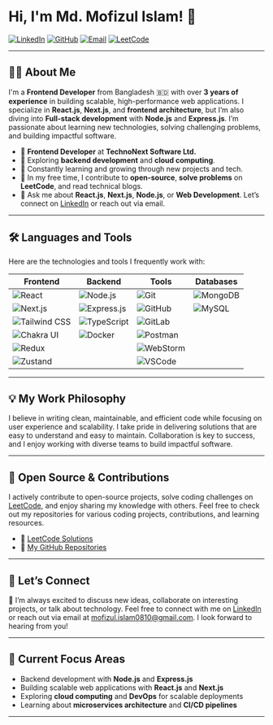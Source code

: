 # Hi, I'm Md. Mofizul Islam! 👋

[![LinkedIn](https://img.shields.io/badge/-LinkedIn-blue?logo=linkedin&logoColor=white&style=flat&logoWidth=35)](https://www.linkedin.com/in/md-mofizul-islam-6a4814213/)
[![GitHub](https://img.shields.io/badge/-GitHub-black?logo=github&logoColor=white&style=flat&logoWidth=35)](https://github.com/mofizulislam0810)
[![Email](https://img.shields.io/badge/-Email-red?logo=gmail&logoColor=white&style=flat&logoWidth=35)](mailto:mofizul.islam0810@gmail.com)
[![LeetCode](https://img.shields.io/badge/-LeetCode-orange?logo=leetcode&logoColor=white&style=flat&logoWidth=35)](https://leetcode.com/u/mofizulislam/)

---

## 👨‍💻 About Me

I'm a **Frontend Developer** from Bangladesh 🇧🇩 with over **3 years of experience** in building scalable, high-performance web applications. I specialize in **React.js**, **Next.js**, and **frontend architecture**, but I’m also diving into **Full-stack development** with **Node.js** and **Express.js**. I’m passionate about learning new technologies, solving challenging problems, and building impactful software.

- 💼 **Frontend Developer** at **TechnoNext Software Ltd.**
- 🌱 Exploring **backend development** and **cloud computing**.
- 🚀 Constantly learning and growing through new projects and tech.
- 🧩 In my free time, I contribute to **open-source**, **solve problems** on **LeetCode**, and read technical blogs.
- 💬 Ask me about **React.js**, **Next.js**, **Node.js**, or **Web Development**. Let’s connect on [LinkedIn](https://www.linkedin.com/in/md-mofizul-islam-6a4814213/) or reach out via email.

---

## 🛠️ Languages and Tools

Here are the technologies and tools I frequently work with:

| **Frontend**   | **Backend**     | **Tools**         | **Databases**     |  
|----------------|-----------------|-------------------|-------------------|  
| ![React](https://img.shields.io/badge/-React-20232A?logo=react&logoColor=61DAFB&style=flat&logoWidth=35) | ![Node.js](https://img.shields.io/badge/-Node.js-339933?logo=node.js&logoColor=white&style=flat&logoWidth=35) | ![Git](https://img.shields.io/badge/-Git-F05032?logo=git&logoColor=white&style=flat&logoWidth=35) | ![MongoDB](https://img.shields.io/badge/-MongoDB-47A248?logo=mongodb&logoColor=white&style=flat&logoWidth=35) |  
| ![Next.js](https://img.shields.io/badge/-Next.js-000000?logo=nextdotjs&logoColor=white&style=flat&logoWidth=35) | ![Express.js](https://img.shields.io/badge/-Express.js-000000?logo=express&logoColor=white&style=flat&logoWidth=35) | ![GitHub](https://img.shields.io/badge/-GitHub-181717?logo=github&logoColor=white&style=flat&logoWidth=35)  | ![MySQL](https://img.shields.io/badge/-MySQL-4479A1?logo=mysql&logoColor=white&style=flat&logoWidth=35)  |  
| ![Tailwind CSS](https://img.shields.io/badge/-Tailwind%20CSS-38B2AC?logo=tailwindcss&logoColor=white&style=flat&logoWidth=35)  | ![TypeScript](https://img.shields.io/badge/-TypeScript-3178C6?logo=typescript&logoColor=white&style=flat&logoWidth=35)  | ![GitLab](https://img.shields.io/badge/-GitLab-000000?logo=gitlab&logoColor=white&style=flat&logoWidth=35)  |   |  
| ![Chakra UI](https://img.shields.io/badge/-Chakra%20UI-319795?logo=chakraui&logoColor=white&style=flat&logoWidth=35)  | ![Docker](https://img.shields.io/badge/-Docker-2496ED?logo=docker&logoColor=white&style=flat&logoWidth=35)  | ![Postman](https://img.shields.io/badge/-Postman-FF6C37?logo=postman&logoColor=white&style=flat&logoWidth=35)  |   |  
| ![Redux](https://img.shields.io/badge/-Redux-764ABC?logo=redux&logoColor=white&style=flat&logoWidth=35)  |   | ![WebStorm](https://img.shields.io/badge/-WebStorm-000000?logo=webstorm&logoColor=white&style=flat&logoWidth=35)  |   |  
| ![Zustand](https://img.shields.io/badge/-Zustand-ff6e02?logo=zustand&logoColor=white&style=flat&logoWidth=35)  |   | ![VSCode](https://img.shields.io/badge/-VSCode-007ACC?logo=visualstudiocode&logoColor=white&style=flat&logoWidth=35)  |   |  

---

## 💡 My Work Philosophy

I believe in writing clean, maintainable, and efficient code while focusing on user experience and scalability. I take pride in delivering solutions that are easy to understand and easy to maintain. Collaboration is key to success, and I enjoy working with diverse teams to build impactful software. 

---

## 📂 Open Source & Contributions

I actively contribute to open-source projects, solve coding challenges on [LeetCode](https://leetcode.com/u/mofizulislam/), and enjoy sharing my knowledge with others. Feel free to check out my repositories for various coding projects, contributions, and learning resources.

- 🌱 [LeetCode Solutions](https://leetcode.com/u/mofizulislam/)
- 📂 [My GitHub Repositories](https://github.com/mofizulislam0810)

---

## 🤝 Let’s Connect

💬 I’m always excited to discuss new ideas, collaborate on interesting projects, or talk about technology. Feel free to connect with me on [LinkedIn](https://www.linkedin.com/in/rakibul-hasan-514649130/) or reach out via email at [mofizul.islam0810@gmail.com](mailto:mofizul.islam0810@gmail.com). I look forward to hearing from you!

---

## 📍 Current Focus Areas

- Backend development with **Node.js** and **Express.js**
- Building scalable web applications with **React.js** and **Next.js**
- Exploring **cloud computing** and **DevOps** for scalable deployments
- Learning about **microservices architecture** and **CI/CD pipelines**

---
